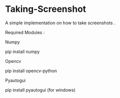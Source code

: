 # Taking-Screenshot

A simple implementation on how to take screenshots .

Required Modules :
 
 Numpy
 
 pip install numpy

Opencv
 
 pip install opencv-python

Pyautogui
 
 pip install pyautogui (for windows)
